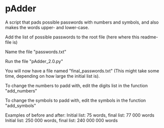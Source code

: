 # pAdder

A script that pads possible passwords with numbers and symbols, and also makes the words upper- and lower-case.

Add the list of possible passwords to the root file (here where this readme-file is)

Name the file "passwords.txt"

Run the file "pAdder_2.0.py" 

You will now have a file named "final_passwords.txt" (This might take some time, depending on how large the initial list is).

To change the numbers to padd with, edit the digits list in the function "add_numbers"

To change the symbols to padd with, edit the symbols in the function "add_symbols"

Examples of before and after:
Initial list: 75 words, final list: 77 000 words
Initial list: 250 000 words, final list: 240 000 000 words
